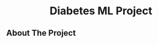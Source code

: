 <a id="readme-top"></a>
<h1 align="center">Diabetes ML Project</h1>


<!-- ABOUT THE PROJECT -->
## About The Project